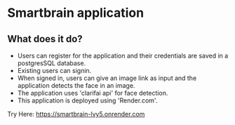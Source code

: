 # Smartbrain application      
## What does it do?
- Users can register for the application and their credentials are saved in a postgresSQL database.
- Existing users can signin.
- When signed in, users can give an image link as input and the application detects the face in an image.
- The application uses 'clarifai api' for face detection.
- This application is deployed using 'Render.com'.

Try Here:
https://smartbrain-lvy5.onrender.com
